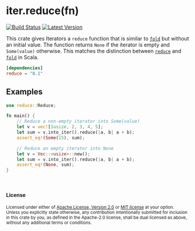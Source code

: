 iter.reduce(fn)
===============

[![Build Status](https://api.travis-ci.org/dtolnay/reduce.svg)](https://travis-ci.org/dtolnay/reduce)
[![Latest Version](https://img.shields.io/crates/v/reduce.svg)](https://crates.io/crates/reduce)

This crate gives Iterators a `reduce` function that is similar to
[`fold`][std-fold] but without an initial value. The function returns `None` if
the iterator is empty and `Some(value)` otherwise. This matches the distinction
between [`reduce`][scala-reduce] and [`fold`][scala-fold] in Scala.

[std-fold]: https://doc.rust-lang.org/std/iter/trait.Iterator.html#method.fold
[scala-reduce]: https://www.scala-lang.org/api/current/scala/collection/Iterator.html#reduce[A1%3E:A](op:(A1,A1)=%3EA1):A1
[scala-fold]: https://www.scala-lang.org/api/current/scala/collection/Iterator.html#fold[A1%3E:A](z:A1)(op:(A1,A1)=%3EA1):A1

```toml
[dependencies]
reduce = "0.1"
```

## Examples

```rust
use reduce::Reduce;

fn main() {
    // Reduce a non-empty iterator into Some(value)
    let v = vec![1usize, 2, 3, 4, 5];
    let sum = v.into_iter().reduce(|a, b| a + b);
    assert_eq!(Some(15), sum);

    // Reduce an empty iterator into None
    let v = Vec::<usize>::new();
    let sum = v.into_iter().reduce(|a, b| a + b);
    assert_eq!(None, sum);
}
```

<br>

#### License

<sup>
Licensed under either of <a href="LICENSE-APACHE">Apache License, Version
2.0</a> or <a href="LICENSE-MIT">MIT license</a> at your option.
</sup>

<br>

<sub>
Unless you explicitly state otherwise, any contribution intentionally submitted
for inclusion in this crate by you, as defined in the Apache-2.0 license, shall
be dual licensed as above, without any additional terms or conditions.
</sub>
